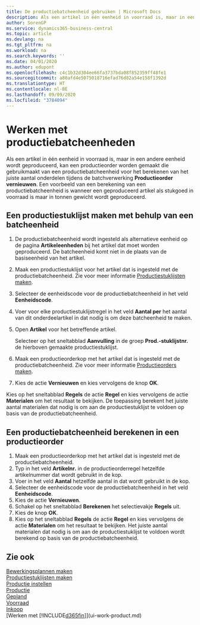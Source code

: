 ```yaml
---
title: De productiebatcheenheid gebruiken | Microsoft Docs
description: Als een artikel in één eenheid in voorraad is, maar in een andere eenheid wordt geproduceerd, moet de productieorder gebruikmaken van een productiebatcheenheid voor het berekenen van het juiste aantal onderdelen. Een voorbeeld van een berekening van een productiebatcheenheid is wanneer een geproduceerd artikel als stukgoed in voorraad is maar in tonnen gewicht wordt geproduceerd.
author: SorenGP
ms.service: dynamics365-business-central
ms.topic: article
ms.devlang: na
ms.tgt_pltfrm: na
ms.workload: na
ms.search.keywords: ''
ms.date: 04/01/2020
ms.author: edupont
ms.openlocfilehash: c4c1b32d304ee66fa3737bda08f852359ff48fe1
ms.sourcegitcommit: a80afd4e5075018716efad76d82a54e158f1392d
ms.translationtype: HT
ms.contentlocale: nl-BE
ms.lasthandoff: 09/09/2020
ms.locfileid: "3784094"
---
```

# <a name="work-with-manufacturing-batch-units-of-measure"></a>Werken met productiebatcheenheden
Als een artikel in één eenheid in voorraad is, maar in een andere eenheid wordt geproduceerd, kan een productieorder worden gemaakt die gebruikmaakt van een productiebatcheenheid voor het berekenen van het juiste aantal onderdelen tijdens de batchverwerking **Productieorder vernieuwen**. Een voorbeeld van een berekening van een productiebatcheenheid is wanneer een geproduceerd artikel als stukgoed in voorraad is maar in tonnen gewicht wordt geproduceerd.  

## <a name="to-create-a-production-bom-using-a-batch-unit-of-measure"></a>Een productiestuklijst maken met behulp van een batcheenheid  
1.  De productiebatcheenheid wordt ingesteld als alternatieve eenheid op de pagina **Artikeleenheden** bij het artikel dat moet worden geproduceerd. De batcheenheid komt niet in de plaats van de basiseenheid van het artikel.  
2.  Maak een productiestuklijst voor het artikel dat is ingesteld met de productiebatcheenheid. Zie voor meer informatie [Productiestuklijsten maken](production-how-to-create-production-boms.md).  
3.  Selecteer de eenheidscode voor de productiebatcheenheid in het veld **Eenheidscode**.  
4.  Voer voor elke productiestuklijstregel in het veld **Aantal per** het aantal van dit onderdeelartikel in dat nodig is om deze batcheenheid te maken.  
5.  Open **Artikel** voor het betreffende artikel.  

    Selecteer op het sneltabblad **Aanvulling** in de groep **Prod.-stuklijstnr.** de hierboven gemaakte productiestuklijst.  
6.  Maak een productieorderkop met het artikel dat is ingesteld met de productiebatcheenheid. Zie voor meer informatie [Productieorders maken](production-how-to-create-production-orders.md).  
7.  Kies de actie **Vernieuwen** en kies vervolgens de knop **OK**.  

Kies op het sneltabblad **Regels** de actie **Regel** en kies vervolgens de actie **Materialen** om het resultaat te bekijken. De toepassing berekent het juiste aantal materialen dat nodig is om aan de productiestuklijst te voldoen op basis van de productiebatcheenheid.  

## <a name="to-calculate-a-manufacturing-batch-unit-of-measure-on-a-production-order"></a>Een productiebatcheenheid berekenen in een productieorder  
1.  Maak een productieorderkop met het artikel dat is ingesteld met de productiebatcheenheid.  
2.  Typ in het veld **Artikelnr.** in de productieorderregel hetzelfde artikelnummer dat wordt gebruikt in de kop.  
3.  Voer in het veld **Aantal** hetzelfde aantal in dat wordt gebruikt in de kop.  
4.  Selecteer de eenheidscode voor de productiebatcheenheid in het veld **Eenheidscode**.  
5.  Kies de actie **Vernieuwen**.
6.  Schakel op het sneltabblad **Berekenen** het selectievakje **Regels** uit.  
7.  Kies de knop **OK**.  
8.  Kies op het sneltabblad **Regels** de actie **Regel** en kies vervolgens de actie **Materialen** om het resultaat te bekijken. Het juiste aantal materialen dat nodig is om aan de productiestuklijst te voldoen wordt berekend op basis van de productiebatcheenheid.  

## <a name="see-also"></a>Zie ook  
[Bewerkingsplannen maken](production-how-to-create-routings.md)  
[Productiestuklijsten maken](production-how-to-create-production-boms.md)     
[Productie instellen](production-configure-production-processes.md)  
[Productie](production-manage-manufacturing.md)    
[Gepland](production-planning.md)   
[Voorraad](inventory-manage-inventory.md)  
[Inkoop](purchasing-manage-purchasing.md)  
[Werken met [!INCLUDE[d365fin](includes/d365fin_md.md)]](ui-work-product.md)  
